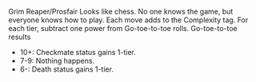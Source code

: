 Grim Reaper/Prosfair
Looks like chess. No one knows the game, but everyone knows how to play.
Each move adds to the Complexity tag. For each tier, subtract one power from Go-toe-to-toe rolls.
Go-toe-to-toe results
- 10+: Checkmate status gains 1-tier.
- 7-9: Nothing happens.
- 6-: Death status gains 1-tier.
